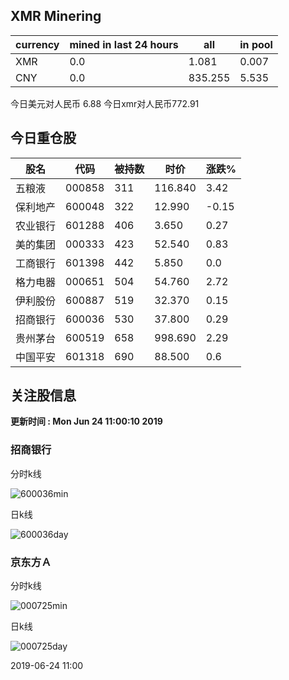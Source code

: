 ## XMR Minering

|currency|mined in last 24 hours|all|in pool|
|---|---|---|---|
|XMR|0.0|1.081|0.007|
|CNY|0.0|835.255|5.535|

今日美元对人民币 6.88	今日xmr对人民币772.91


## 今日重仓股 

|股名|代码|被持数|时价|涨跌%|
|---|---|---|---|---|
|五粮液|000858|311|116.840|3.42|
|保利地产|600048|322|12.990|-0.15|
|农业银行|601288|406|3.650|0.27|
|美的集团|000333|423|52.540|0.83|
|工商银行|601398|442|5.850|0.0|
|格力电器|000651|504|54.760|2.72|
|伊利股份|600887|519|32.370|0.15|
|招商银行|600036|530|37.800|0.29|
|贵州茅台|600519|658|998.690|2.29|
|中国平安|601318|690|88.500|0.6|

## 关注股信息
**更新时间 : Mon Jun 24 11:00:10 2019**
### 招商银行 
分时k线

![600036min](http://image.sinajs.cn/newchart/min/n/sh600036.gif)

日k线

![600036day](http://image.sinajs.cn/newchart/daily/n/sh600036.gif)

### 京东方Ａ 
分时k线

![000725min](http://image.sinajs.cn/newchart/min/n/sz000725.gif)

日k线

![000725day](http://image.sinajs.cn/newchart/daily/n/sz000725.gif)

2019-06-24 11:00